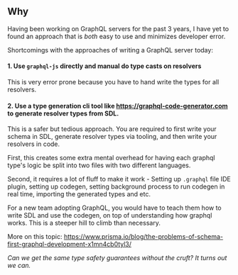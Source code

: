 ## Why

Having been working on GraphQL servers for the past 3 years, I have yet to found an approach that is _both_ easy to use and minimizes developer error.

Shortcomings with the approaches of writing a GraphQL server today:

#### 1. Use `graphql-js` directly and manual do type casts on resolvers

This is very error prone because you have to hand write the types for all resolvers.

#### 2. Use a type generation cli tool like https://graphql-code-generator.com to generate resolver types from SDL.

This is a safer but tedious approach. You are required to first write your schema in SDL, generate resolver types via tooling, and then write your resolvers in code.

First, this creates some extra mental overhead for having each graphql type's logic be split into two files with two different languages.

Second, it requires a lot of fluff to make it work - Setting up `.graphql` file IDE plugin, setting up codegen, setting background process to run codegen in real time, importing the generated types and etc.

For a new team adopting GraphQL, you would have to teach them how to write SDL and use the codegen, on top of understanding how graphql works. This is a steeper hill to climb than necessary.

More on this topic: https://www.prisma.io/blog/the-problems-of-schema-first-graphql-development-x1mn4cb0tyl3/

_Can we get the same type safety guarantees without the cruft? It turns out we can._
